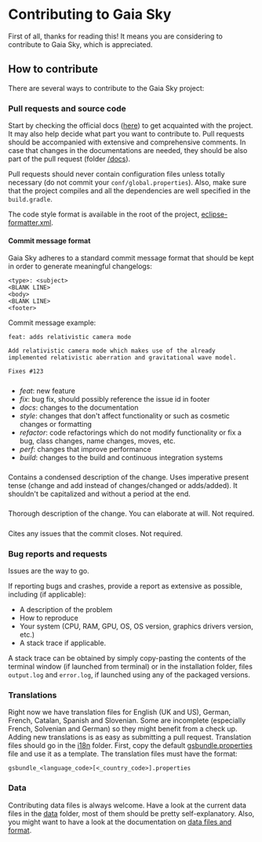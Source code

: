 # Contributing to Gaia Sky

First of all, thanks for reading this! It means you are considering to contribute to Gaia Sky, which is appreciated.

## How to contribute

There are several ways to contribute to the Gaia Sky project:

### Pull requests and source code

Start by checking the official docs ([here](http://gaia-sky.readthedocs.io])) to get acquainted with the project. It may also help decide what part you want to contribute to. Pull requests should be accompanied with extensive and comprehensive comments. In case that changes in the documentations are needed, they should be also part of the pull request (folder [/docs](docs)).

Pull requests should never contain configuration files unless totally necessary (do not commit your `conf/global.properties`). Also, make sure that the project compiles and all the dependencies are well specified in the `build.gradle`. 

The code style format is available in the root of the project, [eclipse-formatter.xml](eclipse-formatter.xml).

#### Commit message format

Gaia Sky adheres to a standard commit message format that should be kept in order to generate meaningful changelogs:

```
<type>: <subject>
<BLANK LINE>
<body>
<BLANK LINE>
<footer>
```

Commit message example:

```
feat: adds relativistic camera mode

Add relativistic camera mode which makes use of the already implemented relativistic aberration and gravitational wave model.

Fixes #123
```

##### <type>

-  *feat*: new feature
-  *fix*: bug fix, should possibly reference the issue id in footer
-  *docs*: changes to the documentation
-  *style*: changes that don't affect functionality or such as cosmetic changes or formatting
-  *refactor*: code refactorings which do not modify functionality or fix a bug, class changes, name changes, moves, etc.
-  *perf*: changes that improve performance
-  *build*: changes to the build and continuous integration systems

##### <subject>

Contains a condensed description of the change. Uses imperative present tense (change and add instead of changes/changed or adds/added). It shouldn't be capitalized and without a period at the end.

##### <body>

Thorough description of the change. You can elaborate at will. Not required.

##### <footer>

Cites any issues that the commit closes. Not required.


### Bug reports and requests

Issues are the way to go.

If reporting bugs and crashes, provide a report as extensive as possible, including (if applicable):

- A description of the problem
- How to reproduce
- Your system (CPU, RAM, GPU, OS, OS version, graphics drivers version, etc.)
- A stack trace if applicable.

A stack trace can be obtained by simply copy-pasting the contents of the terminal window (if launched from terminal) or in the installation folder, files `output.log` and `error.log`, if launched using any of the packaged versions.

### Translations

Right now we have translation files for English (UK and US), German, French, Catalan, Spanish and Slovenian. Some are incomplete (especially French, Solvenian and German) so they might benefit from a check up. Adding new translations is as easy as submitting a pull request. Translation files should go in the [i18n](assets/i18n) folder.
First, copy the default [gsbundle.properties](assets/i18n/gsbundle.properties) file and use it as a template. The translation files must have the format:

`gsbundle_<language_code>[<_country_code>].properties`

### Data

Contributing data files is always welcome. Have a look at the current data files in the [data](assets/data) folder, most of them should be pretty self-explanatory. Also, you might want to have a look at the documentation on [data files and format](http://gaia-sky.readthedocs.io/en/latest/Data-catalogs-formats.html).


